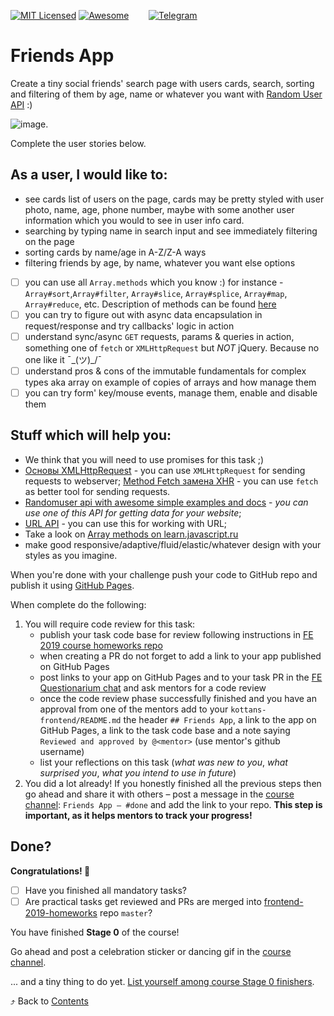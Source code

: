 [![MIT Licensed][icon-mit]][license]
[![Awesome][icon-awesome]][awesome]
&nbsp;&nbsp;&nbsp;&nbsp;&nbsp;&nbsp;
[![Telegram][icon-chat]][chat]

# Friends App

Create a tiny social friends' search page with users cards,
search, sorting and filtering of them by age, name
or whatever you want with [Random User API](https://randomuser.me) :)

![image](https://i.imgur.com/5tcpqcY.png).

Complete the user stories below.

## As a user, I would like to:

* see cards list of users on the page, cards may be pretty styled with user photo, name, age, phone number, maybe with some another user information which you would to see in user info card.
* searching by typing name in search input and see immediately filtering on the page
* sorting cards by name/age in A-Z/Z-A ways
* filtering friends by age, by name, whatever you want else options

- [ ] you can use all `Array.methods` which you know :) for instance - `Array#sort`,`Array#filter`, `Array#slice`, `Array#splice`, `Array#map`, `Array#reduce`, etc. Description of methods can be found [here](https://developer.mozilla.org/en-US/docs/Web/JavaScript/Reference/Global_Objects/Array)
- [ ] you can try to figure out with async data encapsulation in request/response and try callbacks' logic in action
- [ ] understand sync/async `GET` requests, params & queries in action, something one of `fetch` or `XMLHttpRequest` but *NOT* jQuery. Because no one like it ¯\_(ツ)_/¯
- [ ] understand pros & cons of the immutable fundamentals for complex types aka array on example of copies of arrays and how manage them
- [ ] you can try form' key/mouse events, manage them, enable and disable them

## Stuff which will help you:

* We think that you will need to use promises for this task ;)
* [Основы XMLHttpRequest](https://learn.javascript.ru/ajax-xmlhttprequest) - you
  can use `XMLHttpRequest` for sending requests to webserver;
  [Method Fetch замена XHR](https://learn.javascript.ru/fetch) - you can use `fetch` as better tool for sending requests.
* [Randomuser api with awesome simple examples and docs](https://randomuser.me) -
  _you can use one of this API for getting data for your website_;
* [URL API](https://developer.mozilla.org/en-US/docs/Web/API/URL) - you can use
  this for working with URL;
* Take a look on [Array methods on learn.javascript.ru](https://learn.javascript.ru/array-methods)
* make good responsive/adaptive/fluid/elastic/whatever design with your styles as you imagine.

When you're done with your challenge push your code to GitHub repo and publish
it using [GitHub Pages](https://pages.github.com).

When complete do the following:
1. You will require code review for this task:
   * publish your task code base for review following instructions
     in [FE 2019 course homeworks repo](https://github.com/kottans/frontend-2019-homeworks)
   * when creating a PR do not forget to add a link
     to your app published on GitHub Pages
   * post links to your app on GitHub Pages and
     to your task PR in the
     [FE Questionarium chat](https://t.me/joinchat/DmX0JAl-mh5W0jrWli8Ycw)
     and ask mentors for a code review
   * once the code review phase successfully finished
     and you have an approval from one of the mentors
     add to your `kottans-frontend/README.md`
     the header `## Friends App`,
     a link to the app on GitHub Pages,
     a link to the task code base and
     a note saying `Reviewed and approved by @<mentor>`
     (use mentor's github username)
   * list your reflections on this task
     (_what was new to you_, _what surprised you_, _what you intend to use in future_)
1. You did a lot already! If you honestly finished all the previous steps then go ahead
   and share it with others –
   post a message in the [course channel][chat]:
   `Friends App — #done` and add the link to your repo. **This step is important, as it helps mentors to track your progress!**

## Done?

__Congratulations! 🎉__

* [ ] Have you finished all mandatory tasks?
* [ ] Are practical tasks get reviewed and
      PRs are merged into
      [frontend-2019-homeworks](https://github.com/kottans/frontend-2019-homeworks)
      repo `master`?

You have finished __Stage 0__ of the course!

Go ahead and post a celebration sticker or dancing gif
in the [course channel][chat].

... and a tiny thing to do yet.
[List yourself among course Stage 0 finishers](../students/stage0-finishers.md).

⤴️ Back to [Contents](../contents.md)


[icon-chat]: https://img.shields.io/badge/chat-on%20telegram-blue.svg
[icon-mit]: https://img.shields.io/badge/license-MIT-blue.svg
[icon-awesome]: https://cdn.rawgit.com/sindresorhus/awesome/d7305f38d29fed78fa85652e3a63e154dd8e8829/media/badge.svg

[license]: https://github.com/Kottans/web/blob/master/LICENSE.md
[awesome]: https://github.com/sindresorhus/awesome#front-end-development
[chat]: https://t.me/joinchat/CX8EF1JmLm9IM6J6oy2U7Q
